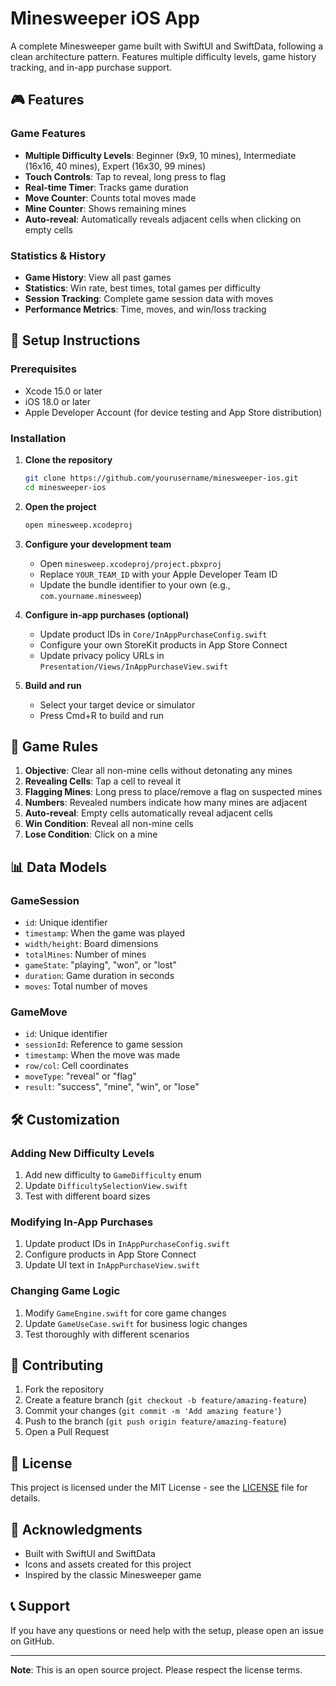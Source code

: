 # Minesweeper iOS App

A complete Minesweeper game built with SwiftUI and SwiftData, following a clean architecture pattern. Features multiple difficulty levels, game history tracking, and in-app purchase support.

## 🎮 Features

### Game Features
- **Multiple Difficulty Levels**: Beginner (9x9, 10 mines), Intermediate (16x16, 40 mines), Expert (16x30, 99 mines)
- **Touch Controls**: Tap to reveal, long press to flag
- **Real-time Timer**: Tracks game duration
- **Move Counter**: Counts total moves made
- **Mine Counter**: Shows remaining mines
- **Auto-reveal**: Automatically reveals adjacent cells when clicking on empty cells

### Statistics & History
- **Game History**: View all past games
- **Statistics**: Win rate, best times, total games per difficulty
- **Session Tracking**: Complete game session data with moves
- **Performance Metrics**: Time, moves, and win/loss tracking

## 🚀 Setup Instructions

### Prerequisites
- Xcode 15.0 or later
- iOS 18.0 or later
- Apple Developer Account (for device testing and App Store distribution)

### Installation

1. **Clone the repository**
   ```bash
   git clone https://github.com/yourusername/minesweeper-ios.git
   cd minesweeper-ios
   ```

2. **Open the project**
   ```bash
   open minesweep.xcodeproj
   ```

3. **Configure your development team**
   - Open `minesweep.xcodeproj/project.pbxproj`
   - Replace `YOUR_TEAM_ID` with your Apple Developer Team ID
   - Update the bundle identifier to your own (e.g., `com.yourname.minesweep`)

4. **Configure in-app purchases (optional)**
   - Update product IDs in `Core/InAppPurchaseConfig.swift`
   - Configure your own StoreKit products in App Store Connect
   - Update privacy policy URLs in `Presentation/Views/InAppPurchaseView.swift`

5. **Build and run**
   - Select your target device or simulator
   - Press Cmd+R to build and run

## 🎯 Game Rules

1. **Objective**: Clear all non-mine cells without detonating any mines
2. **Revealing Cells**: Tap a cell to reveal it
3. **Flagging Mines**: Long press to place/remove a flag on suspected mines
4. **Numbers**: Revealed numbers indicate how many mines are adjacent
5. **Auto-reveal**: Empty cells automatically reveal adjacent cells
6. **Win Condition**: Reveal all non-mine cells
7. **Lose Condition**: Click on a mine

## 📊 Data Models

### GameSession
- `id`: Unique identifier
- `timestamp`: When the game was played
- `width/height`: Board dimensions
- `totalMines`: Number of mines
- `gameState`: "playing", "won", or "lost"
- `duration`: Game duration in seconds
- `moves`: Total number of moves

### GameMove
- `id`: Unique identifier
- `sessionId`: Reference to game session
- `timestamp`: When the move was made
- `row/col`: Cell coordinates
- `moveType`: "reveal" or "flag"
- `result`: "success", "mine", "win", or "lose"

## 🛠️ Customization

### Adding New Difficulty Levels
1. Add new difficulty to `GameDifficulty` enum
2. Update `DifficultySelectionView.swift`
3. Test with different board sizes

### Modifying In-App Purchases
1. Update product IDs in `InAppPurchaseConfig.swift`
2. Configure products in App Store Connect
3. Update UI text in `InAppPurchaseView.swift`

### Changing Game Logic
1. Modify `GameEngine.swift` for core game changes
2. Update `GameUseCase.swift` for business logic changes
3. Test thoroughly with different scenarios

## 🤝 Contributing

1. Fork the repository
2. Create a feature branch (`git checkout -b feature/amazing-feature`)
3. Commit your changes (`git commit -m 'Add amazing feature'`)
4. Push to the branch (`git push origin feature/amazing-feature`)
5. Open a Pull Request

## 📄 License

This project is licensed under the MIT License - see the [LICENSE](LICENSE) file for details.

## 🙏 Acknowledgments

- Built with SwiftUI and SwiftData
- Icons and assets created for this project
- Inspired by the classic Minesweeper game

## 📞 Support

If you have any questions or need help with the setup, please open an issue on GitHub.

---

**Note**: This is an open source project. Please respect the license terms. 